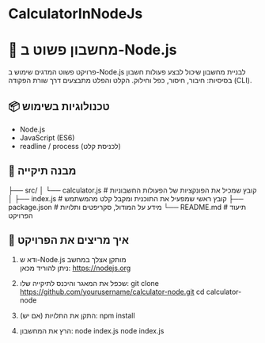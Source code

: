 # CalculatorInNodeJs
# 🧮 מחשבון פשוט ב-Node.js

פרויקט פשוט המדגים שימוש ב-Node.js לבניית מחשבון שיכול לבצע פעולות חשבון בסיסיות: חיבור, חיסור, כפל וחילוק. הקלט והפלט מתבצעים דרך שורת הפקודה (CLI).

## 📦 טכנולוגיות בשימוש

- Node.js
- JavaScript (ES6)
- readline / process (לכניסת קלט)

## 📁 מבנה תיקייה

├── src/
│ └── calculator.js # קובץ שמכיל את הפונקציות של הפעולות החשבוניות
│
├── index.js # קובץ ראשי שמפעיל את התוכנית ומקבל קלט מהמשתמש
├── package.json # מידע על המודול, סקריפטים ותלויות
└── README.md # תיעוד הפרויקט


## 🚀 איך מריצים את הפרויקט


1. ודא ש-Node.js מותקן אצלך במחשב  
   ניתן להוריד מכאן: https://nodejs.org

2. שכפל את המאגר והיכנס לתיקייה שלו:
   git clone https://github.com/yourusername/calculator-node.git
   cd calculator-node

3. התקן את התלויות (אם יש):
   npm install

4. הרץ את המחשבון:
   node index.js
node index.js
